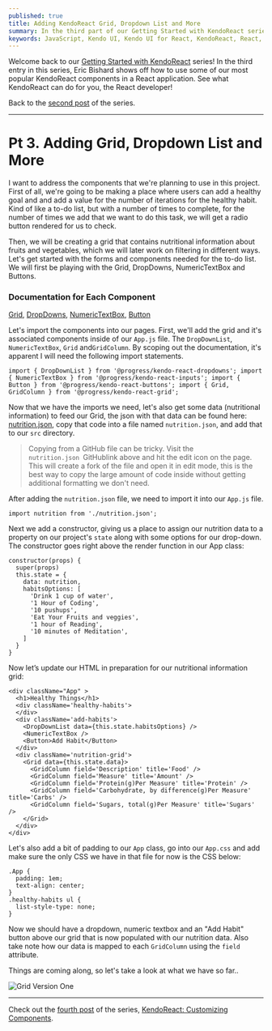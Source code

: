 ```yaml
---
published: true
title: Adding KendoReact Grid, Dropdown List and More
summary: In the third part of our Getting Started with KendoReact series, Eric Bishard shows off how to use some of our most popular KendoReact components in a React app.
keywords: JavaScript, Kendo UI, Kendo UI for React, KendoReact, React, Web Development
---
```


Welcome back to our [Getting Started with KendoReact](https://www.telerik.com/blogs/kendo-react-getting-started-blog-series) series! In the third entry in this series, Eric Bishard shows off how to use some of our most popular KendoReact components in a React application. See what KendoReact can do for you, the React developer!

Back to the [second post](https://www.telerik.com/blogs/kendoreact-creating-robust-react-applications) of the series.

* * *

# Pt 3. Adding Grid, Dropdown List and More

I want to address the components that we're planning to use in this project. First of all, we're going to be making a place where users can add a healthy goal and and add a value for the number of iterations for the healthy habit. Kind of like a to-do list, but with a number of times to complete, for the number of times we add that we want to do this task, we will get a radio button rendered for us to check.  

Then, we will be creating a grid that contains nutritional information about fruits and vegetables, which we will later work on filtering in different ways. Let's get started with the forms and components needed for the to-do list. We will first be playing with the Grid, DropDowns, NumericTextBox and Buttons.

### Documentation for Each Component

[Grid](https://www.telerik.com/kendo-react-ui/components/grid/), [DropDowns](https://www.telerik.com/kendo-react-ui/components/dropdowns/), [NumericTextBox](https://www.telerik.com/kendo-react-ui/components/inputs/numerictextbox/), [Button](https://www.telerik.com/kendo-react-ui/components/buttons/)

Let's import the components into our pages. First, we'll add the grid and it's associated components inside of our `App.js` file. The `DropDownList`, `NumericTextBox`, `Grid` and`GridColumn`. By scoping out the documentation, it's apparent I will need the following import statements.

    import { DropDownList } from '@progress/kendo-react-dropdowns'; import { NumericTextBox } from '@progress/kendo-react-inputs'; import { Button } from '@progress/kendo-react-buttons'; import { Grid, GridColumn } from '@progress/kendo-react-grid';

Now that we have the imports we need, let's also get some data (nutritional information) to feed our Grid, the json with that data can be found here: [nutrition.json](https://github.com/tzmanics/kendoui-react-video-series/blob/master/src/nutrition.json), copy that code into a file named `nutrition.json`, and add that to our `src` directory.

> Copying from a GitHub file can be tricky. Visit the `nutrition.json `GitHub[](https://github.com/tzmanics/kendoui-react-video-series/blob/master/src/nutrition.json)link above and hit the edit icon on the page. This will create a fork of the file and open it in edit mode, this is the best way to copy the large amount of code inside without getting additional formatting we don't need.

After adding the `nutrition.json` file, we need to import it into our `App.js` file.

    import nutrition from './nutrition.json';

Next we add a constructor, giving us a place to assign our nutrition data to a property on our project's `state` along with some options for our drop-down. The constructor goes right above the render function in our App class:

    constructor(props) {
      super(props)
      this.state = {
        data: nutrition,
        habitsOptions: [
          'Drink 1 cup of water',
          '1 Hour of Coding',
          '10 pushups',
          'Eat Your Fruits and veggies',
          '1 hour of Reading',
          '10 minutes of Meditation',
        ]
      }
    }

Now let’s update our HTML in preparation for our nutritional information grid:

    <div className="App" >
      <h1>Healthy Things</h1>
      <div className='healthy-habits'>
      </div>
      <div className='add-habits'>
        <DropDownList data={this.state.habitsOptions} />
        <NumericTextBox />
        <Button>Add Habit</Button>
      </div>
      <div className='nutrition-grid'>
        <Grid data={this.state.data}>
          <GridColumn field='Description' title='Food' />
          <GridColumn field='Measure' title='Amount' />
          <GridColumn field='Protein(g)Per Measure' title='Protein' />
          <GridColumn field='Carbohydrate, by difference(g)Per Measure' title='Carbs' />
          <GridColumn field='Sugars, total(g)Per Measure' title='Sugars' />
        </Grid>
      </div>
    </div>

Let's also add a bit of padding to our `App` class, go into our `App.css` and add make sure the only CSS we have in that file for now is the CSS below:

    .App {
      padding: 1em;
      text-align: center;
    }
    .healthy-habits ul {
      list-style-type: none;
    }

Now we should have a dropdown, numeric textbox and an "Add Habit" button above our grid that is now populated with our nutrition data. Also take note how our data is mapped to each `GridColumn` using the `field` attribute.

Things are coming along, so let's take a look at what we have so far..

![Grid Version One](https://d585tldpucybw.cloudfront.net/sfimages/default-source/default-album/gridversiononeb6adb87e229d4d5b84cfab4b4abb1e11.gif?sfvrsn=f33f5508_1 "Grid Version One")  

* * *

Check out the [fourth post](https://www.telerik.com/blogs/kendoreact-customizing-components) of the series, [KendoReact: Customizing Components](https://www.telerik.com/blogs/kendoreact-customizing-components).
